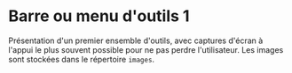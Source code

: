 # Barre ou menu d'outils 1

Présentation d'un premier ensemble d'outils, avec captures d'écran à l'appui le plus souvent possible pour ne pas perdre l'utilisateur.
Les images sont stockées dans le répertoire `images`.
